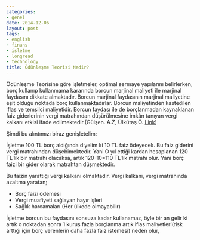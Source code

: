 ```yaml
---
categories:
- genel
date: 2014-12-06
layout: post
tags:
- english
- finans
- isletme
- longread
- technology
title: Ödünleşme Teorisi Nedir?
---
```


Ödünleşme Teorisine göre işletmeler, optimal sermaye yapılarını belirlerken, borç kullanıp kullanmama kararında borcun marjinal maliyeti ile marjinal faydasını dikkate almaktadır. Borcun marjinal faydasının marjinal maliyetine eşit olduğu noktada borç kullanmaktadırlar. Borcun maliyetinden kastedilen iflas ve temsilci maliyetidir. Borcun faydası ile de borçlanmadan kaynaklanan faiz giderlerinin vergi matrahından düşürülmesine imkân tanıyan vergi kalkanı etkisi ifade edilmektedir.(Gülşen. A.Z, Ülkütaş Ö. [Link](http://asosindex.com/journal-article-fulltext?id=18322&part=1))

Şimdi bu alıntımızı biraz genişletelim:

İşletme 100 TL borç aldığında diyelim ki 10 TL faiz ödeyecek. Bu faiz giderini vergi matrahından düşebimektedir. Yani O yıl ettiği kardan hesaplanan 120 TL'lik bir matrahı olacaksa, artık 120-10=110 TL'lik matrahı olur. Yani borç faizi bir gider olarak matrahtan düşmektedir.

Bu faizin yarattığı vergi kalkanı olmaktadır. Vergi kalkanı, vergi matrahında azaltma yaratan;

- Borç faizi ödemesi
- Vergi muafiyeti sağlayan hayır işleri
- Sağlık harcamaları (Her ülkede olmayabilir)

İşletme borcun bu faydasını sonsuza kadar kullanamaz, öyle bir an gelir ki artık o noktadan sonra 1 kuruş fazla borçlanma artık iflas maliyetleri(risk arttığı için borç verenlerin daha fazla faiz istemesi) neden olur,
